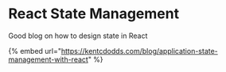 # React State Management

Good blog on how to design state in React

{% embed url="https://kentcdodds.com/blog/application-state-management-with-react" %}
